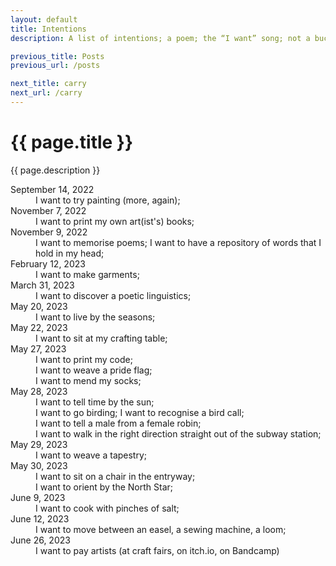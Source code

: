 ```yaml
---
layout: default
title: Intentions
description: A list of intentions; a poem; the “I want” song; not a bucket list——

previous_title: Posts
previous_url: /posts

next_title: carry
next_url: /carry
---
```


<div class="intro">
  <h1>{{ page.title }}</h1>
  <div>
    <p>{{ page.description }}</p>
  </div>
</div>
<div class="section">
  <dl class="intentions">
    <div>
      <dt><time datetime="2022-09-14">September 14, 2022</time></dt>
      <dd>I want to try painting (more, again);</dd>
    </div>
    <div>
      <dt><time datetime="2022-11-07">November 7, 2022</time></dt>
      <dd>I want to print my own art(ist's) books;</dd>
    </div>
    <div>
      <dt><time datetime="2022-11-09">November 9, 2022</time></dt>
      <dd>I want to memorise poems; I want to have a repository of words that I hold in my head;</dd>
    </div>
    <div>
      <dt><time datetime="2023-02-12">February 12, 2023</time></dt>
      <dd>I want to make garments;</dd>
    </div>
    <div>
      <dt><time datetime="2023-03-31">March 31, 2023</time></dt>
      <dd>I want to discover a poetic linguistics;</dd>
    </div>
    <div>
      <dt><time datetime="2023-05-02">May 20, 2023</time></dt>
      <dd>I want to live by the seasons;</dd>
    </div>
    <div>
      <dt><time datetime="2023-05-22">May 22, 2023</time></dt>
      <dd>I want to sit at my crafting table;</dd>
    </div>
    <div>
      <dt><time datetime="2023-05-27">May 27, 2023</time></dt>
      <div>
        <dd>I want to print my code;</dd>
        <dd>I want to weave a pride flag;</dd>
        <dd>I want to mend my socks;</dd>
      </div>
    </div>
    <div>
      <dt><time datetime="2023-05-28">May 28, 2023</time></dt>
      <div>
        <dd>I want to tell time by the sun;</dd>
        <dd>I want to go birding; I want to recognise a bird call;</dd>
        <dd>I want to tell a male from a female robin;</dd>
        <dd>I want to walk in the right direction straight out of the subway station;</dd>
      </div>
    </div>
    <div>
      <dt><time datetime="2023-05-29">May 29, 2023</time></dt>
      <dd>I want to weave a tapestry;</dd>
    </div>
    <div>
      <dt><time datetime="2023-05-30">May 30, 2023</time></dt>
      <div>
        <dd>I want to sit on a chair in the entryway;</dd>
        <dd>I want to orient by the North Star;</dd>
      </div>
    </div>
    <div>
      <dt><time datetime="2023-06-09">June 9, 2023</time></dt>
      <dd>I want to cook with pinches of salt;</dd>
    </div>
    <div>
      <dt><time datetime="2023-06-12">June 12, 2023</time></dt>
      <dd>I want to move between an easel, a sewing machine, a loom;</dd>
    </div>
    <div>
      <dt><time datetime="2023-06-26">June 26, 2023</time></dt>
      <dd>I want to pay artists (at craft fairs, on itch.io, on Bandcamp)</dd>
    </div>
  </dl>
</div>